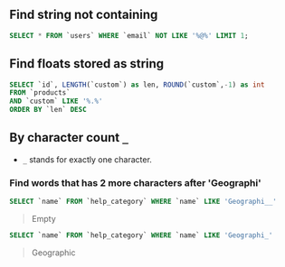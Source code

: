 ## Find string not containing

```sql
SELECT * FROM `users` WHERE `email` NOT LIKE '%@%' LIMIT 1;
```

## Find floats stored as string

```sql
SELECT `id`, LENGTH(`custom`) as len, ROUND(`custom`,-1) as int
FROM `products`
AND `custom` LIKE '%.%'
ORDER BY `len` DESC
```

## By character count `_`

* `_` stands for exactly one character.


### Find words that has 2 more characters after 'Geographi'

```sql
SELECT `name` FROM `help_category` WHERE `name` LIKE 'Geographi__'
```
> Empty

```sql
SELECT `name` FROM `help_category` WHERE `name` LIKE 'Geographi_'
```
> Geographic
